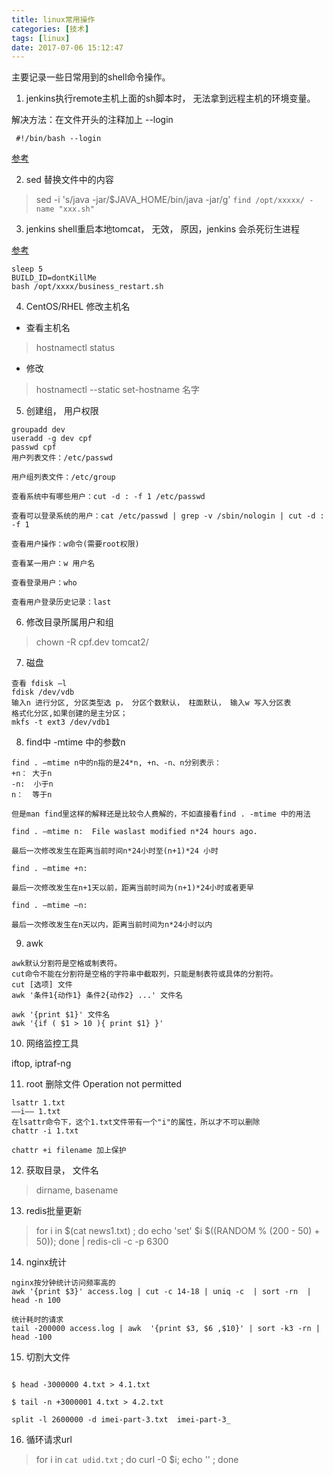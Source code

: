 ```yaml
---
title: linux常用操作
categories: [技术]
tags: [linux]
date: 2017-07-06 15:12:47
---
```


主要记录一些日常用到的shell命令操作。

<!-- more -->

1. jenkins执行remote主机上面的sh脚本时， 无法拿到远程主机的环境变量。 

解决方法：在文件开头的注释加上 --login

` #!/bin/bash --login`

[参考](http://feihu.me/blog/2014/env-problem-when-ssh-executing-command-on-remote/)


2. sed 替换文件中的内容

> sed -i 's/java -jar/$JAVA_HOME\/bin\/java -jar/g' `find /opt/xxxxx/ -name "xxx.sh"`

3. jenkins shell重启本地tomcat， 无效， 原因，jenkins 会杀死衍生进程

[参考](https://wiki.jenkins-ci.org/display/JENKINS/ProcessTreeKiller)

```shell
sleep 5
BUILD_ID=dontKillMe
bash /opt/xxxx/business_restart.sh
```

4. CentOS/RHEL 修改主机名

* 查看主机名

> hostnamectl status

* 修改

> hostnamectl --static set-hostname 名字

5. 创建组， 用户权限

```
groupadd dev
useradd -g dev cpf
passwd cpf
用户列表文件：/etc/passwd

用户组列表文件：/etc/group

查看系统中有哪些用户：cut -d : -f 1 /etc/passwd

查看可以登录系统的用户：cat /etc/passwd | grep -v /sbin/nologin | cut -d : -f 1

查看用户操作：w命令(需要root权限)

查看某一用户：w 用户名

查看登录用户：who

查看用户登录历史记录：last
```

6. 修改目录所属用户和组

> chown -R cpf.dev tomcat2/

7. 磁盘

```
查看 fdisk –l
fdisk /dev/vdb
输入n 进行分区, 分区类型选 p， 分区个数默认， 柱面默认， 输入w 写入分区表
格式化分区,如果创建的是主分区；
mkfs -t ext3 /dev/vdb1

```

8. find中 -mtime 中的参数n

```
find . –mtime n中的n指的是24*n, +n、-n、n分别表示：
+n： 大于n
-n:  小于n
n：  等于n

但是man find里这样的解释还是比较令人费解的，不如直接看find . -mtime 中的用法

find . –mtime n:  File waslast modified n*24 hours ago.

最后一次修改发生在距离当前时间n*24小时至(n+1)*24 小时

find . –mtime +n:

最后一次修改发生在n+1天以前，距离当前时间为(n+1)*24小时或者更早

find . –mtime –n:

最后一次修改发生在n天以内，距离当前时间为n*24小时以内
```



9. awk

```
awk默认分割符是空格或制表符。
cut命令不能在分割符是空格的字符串中截取列，只能是制表符或具体的分割符。
cut [选项] 文件
awk '条件1{动作1} 条件2{动作2} ...' 文件名

awk '{print $1}' 文件名
awk '{if ( $1 > 10 ){ print $1} }'
```

10. 网络监控工具

iftop,  iptraf-ng

11. root 删除文件 Operation not permitted

```
lsattr 1.txt
——i—— 1.txt
在lsattr命令下，这个1.txt文件带有一个"i"的属性，所以才不可以删除
chattr -i 1.txt

chattr +i filename 加上保护
```

12. 获取目录， 文件名

> dirname, basename

13. redis批量更新

> for i in $(cat news1.txt) ; do echo 'set' $i $((RANDOM % (200 - 50) + 50)); done | redis-cli -c -p 6300

14. nginx统计

```
nginx按分钟统计访问频率高的
awk '{print $3}' access.log | cut -c 14-18 | uniq -c  | sort -rn  | head -n 100

统计耗时的请求
tail -200000 access.log | awk  '{print $3, $6 ,$10}' | sort -k3 -rn | head -100
```

15. 切割大文件

```shell

$ head -3000000 4.txt > 4.1.txt

$ tail -n +3000001 4.txt > 4.2.txt

split -l 2600000 -d imei-part-3.txt  imei-part-3_

```

16. 循环请求url

> for i in `cat udid.txt` ; do curl  -0 $i; echo '' ; done

